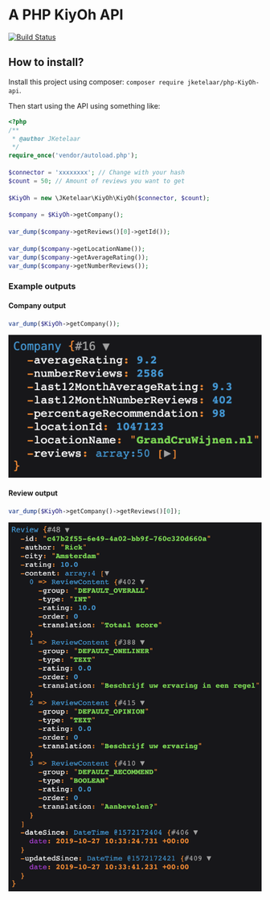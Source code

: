 # A PHP KiyOh API
[![Build Status](https://travis-ci.com/JKetelaar/PHP-KiyOh-API.svg?branch=master)](https://travis-ci.com/JKetelaar/PHP-KiyOh-API)

## How to install?
Install this project using composer: `composer require jketelaar/php-KiyOh-api`.

Then start using the API using something like:

```php
<?php
/**
 * @author JKetelaar
 */
require_once('vendor/autoload.php');

$connector = 'xxxxxxxx'; // Change with your hash
$count = 50; // Amount of reviews you want to get

$KiyOh = new \JKetelaar\KiyOh\KiyOh($connector, $count);

$company = $KiyOh->getCompany();

var_dump($company->getReviews()[0]->getId());

var_dump($company->getLocationName());
var_dump($company->getAverageRating());
var_dump($company->getNumberReviews());
```

### Example outputs

#### Company output
```php
var_dump($KiyOh->getCompany());
```
![KiyOh Company PHP Dump](docs/company_dump.png)


#### Review output
```php
var_dump($KiyOh->getCompany()->getReviews()[0]);
```
![KiyOh Company PHP Dump](docs/review_dump.png)

